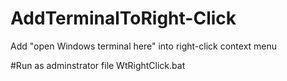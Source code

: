 # AddTerminalToRight-Click
Add "open Windows terminal here" into right-click context menu

#Run as adminstrator file WtRightClick.bat
